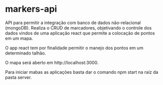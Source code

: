 # markers-api
API para permitir a integração com banco de dados não-relacional (mongoDB). Realiza o CRUD de marcadores, objetivando o controle dos dados vindos de uma aplicação react que permite a colocação de pontos em um mapa.

O app react tem por finalidade permitir o manejo dos pontos em um determinado talhão.

O mapa será aberto em http://localhost:3000.

Para iniciar mabas as aplicações basta dar o comando npm start na raíz da pasta server.
